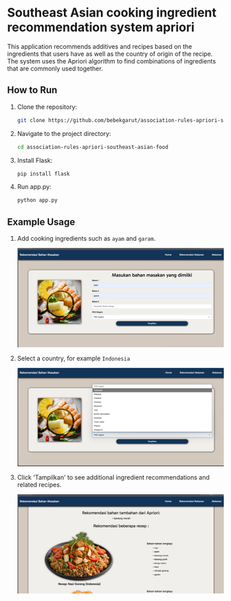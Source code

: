 # Southeast Asian cooking ingredient recommendation system apriori

This application recommends additives and recipes based on the ingredients that users have as well as the country of origin of the recipe. The system uses the Apriori algorithm to find combinations of ingredients that are commonly used together.

## How to Run

1. Clone the repository:
   ```bash
   git clone https://github.com/bebekgarut/association-rules-apriori-southeast-asian-food.git
   ```
2. Navigate to the project directory:
   ```bash
   cd association-rules-apriori-southeast-asian-food
   ```
3. Install Flask:
   ```bash
   pip install flask
   ```
4. Run app.py:
   ```bash
   python app.py
   ```

## Example Usage

1. Add cooking ingredients such as `ayam` and `garam`.
   
   ![picture 1](static/img/screenshort/1.png)

2. Select a country, for example `Indonesia`
   
   ![picture 2](static/img/screenshort/2.png)

3. Click 'Tampilkan' to see additional ingredient recommendations and related recipes.
   
   ![picture 3](static/img/screenshort/3.png)

